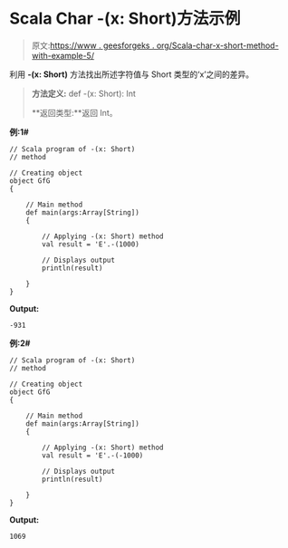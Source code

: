 # Scala Char -(x: Short)方法示例

> 原文:[https://www . geesforgeks . org/Scala-char-x-short-method-with-example-5/](https://www.geeksforgeeks.org/scala-char-x-short-method-with-example-5/)

利用 **-(x: Short)** 方法找出所述字符值与 Short 类型的‘x’之间的差异。

> **方法定义:** def -(x: Short): Int
> 
> **返回类型:**返回 Int。

**例:1#**

```
// Scala program of -(x: Short)
// method

// Creating object
object GfG
{ 

    // Main method
    def main(args:Array[String])
    {

        // Applying -(x: Short) method 
        val result = 'E'.-(1000)

        // Displays output
        println(result)

    }
} 
```

**Output:**

```
-931

```

**例:2#**

```
// Scala program of -(x: Short)
// method

// Creating object
object GfG
{ 

    // Main method
    def main(args:Array[String])
    {

        // Applying -(x: Short) method
        val result = 'E'.-(-1000)

        // Displays output
        println(result)

    }
} 
```

**Output:**

```
1069

```